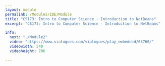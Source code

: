 ```yaml
---
layout: module
permalink: /Modules/IDE/Module
title: "CS173: Intro to Computer Science - Introduction to NetBeans"
excerpt: "CS173: Intro to Computer Science - Introduction to NetBeans"

info:
  next: "./Module2"
  video: "https://www.vialogues.com/vialogues/play_embedded/63760/"
  videowidth: 540
  videoheight: 700
  
---
```

